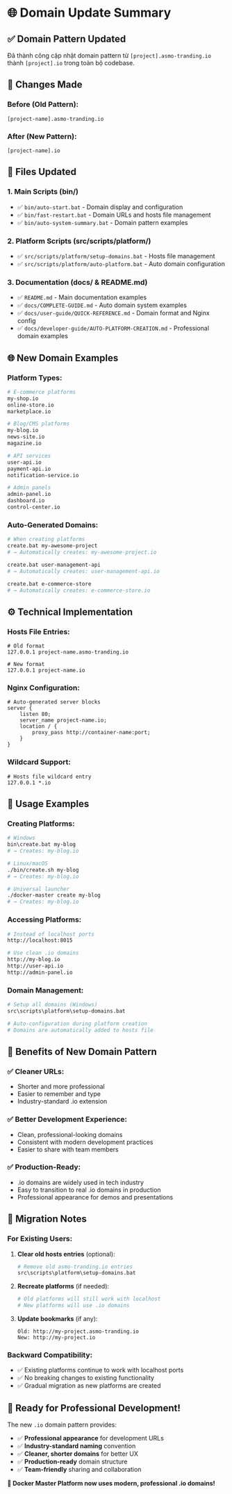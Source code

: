 # 🌐 Domain Update Summary

## ✅ Domain Pattern Updated

Đã thành công cập nhật domain pattern từ `[project].asmo-tranding.io` thành `[project].io` trong toàn bộ codebase.

## 🔄 Changes Made

### **Before (Old Pattern):**
```
[project-name].asmo-tranding.io
```

### **After (New Pattern):**
```
[project-name].io
```

## 📁 Files Updated

### **1. Main Scripts (bin/)**
- ✅ `bin/auto-start.bat` - Domain display and configuration
- ✅ `bin/fast-restart.bat` - Domain URLs and hosts file management
- ✅ `bin/auto-system-summary.bat` - Domain pattern examples

### **2. Platform Scripts (src/scripts/platform/)**
- ✅ `src/scripts/platform/setup-domains.bat` - Hosts file management
- ✅ `src/scripts/platform/auto-platform.bat` - Auto domain configuration

### **3. Documentation (docs/ & README.md)**
- ✅ `README.md` - Main documentation examples
- ✅ `docs/COMPLETE-GUIDE.md` - Auto domain system examples
- ✅ `docs/user-guide/QUICK-REFERENCE.md` - Domain format and Nginx config
- ✅ `docs/developer-guide/AUTO-PLATFORM-CREATION.md` - Professional domain examples

## 🌐 New Domain Examples

### **Platform Types:**
```bash
# E-commerce platforms
my-shop.io
online-store.io
marketplace.io

# Blog/CMS platforms  
my-blog.io
news-site.io
magazine.io

# API services
user-api.io
payment-api.io
notification-service.io

# Admin panels
admin-panel.io
dashboard.io
control-center.io
```

### **Auto-Generated Domains:**
```bash
# When creating platforms
create.bat my-awesome-project
# → Automatically creates: my-awesome-project.io

create.bat user-management-api
# → Automatically creates: user-management-api.io

create.bat e-commerce-store
# → Automatically creates: e-commerce-store.io
```

## ⚙️ Technical Implementation

### **Hosts File Entries:**
```
# Old format
127.0.0.1 project-name.asmo-tranding.io

# New format  
127.0.0.1 project-name.io
```

### **Nginx Configuration:**
```nginx
# Auto-generated server blocks
server {
    listen 80;
    server_name project-name.io;
    location / {
        proxy_pass http://container-name:port;
    }
}
```

### **Wildcard Support:**
```
# Hosts file wildcard entry
127.0.0.1 *.io
```

## 🚀 Usage Examples

### **Creating Platforms:**
```bash
# Windows
bin\create.bat my-blog
# → Creates: my-blog.io

# Linux/macOS
./bin/create.sh my-blog  
# → Creates: my-blog.io

# Universal launcher
./docker-master create my-blog
# → Creates: my-blog.io
```

### **Accessing Platforms:**
```bash
# Instead of localhost ports
http://localhost:8015

# Use clean .io domains
http://my-blog.io
http://user-api.io
http://admin-panel.io
```

### **Domain Management:**
```bash
# Setup all domains (Windows)
src\scripts\platform\setup-domains.bat

# Auto-configuration during platform creation
# Domains are automatically added to hosts file
```

## 🎯 Benefits of New Domain Pattern

### **✅ Cleaner URLs:**
- Shorter and more professional
- Easier to remember and type
- Industry-standard .io extension

### **✅ Better Development Experience:**
- Clean, professional-looking domains
- Consistent with modern development practices
- Easier to share with team members

### **✅ Production-Ready:**
- .io domains are widely used in tech industry
- Easy to transition to real .io domains in production
- Professional appearance for demos and presentations

## 🔧 Migration Notes

### **For Existing Users:**
1. **Clear old hosts entries** (optional):
   ```bash
   # Remove old asmo-tranding.io entries
   src\scripts\platform\setup-domains.bat
   ```

2. **Recreate platforms** (if needed):
   ```bash
   # Old platforms will still work with localhost
   # New platforms will use .io domains
   ```

3. **Update bookmarks** (if any):
   ```
   Old: http://my-project.asmo-tranding.io
   New: http://my-project.io
   ```

### **Backward Compatibility:**
- ✅ Existing platforms continue to work with localhost ports
- ✅ No breaking changes to existing functionality
- ✅ Gradual migration as new platforms are created

## 🌟 Ready for Professional Development!

The new `.io` domain pattern provides:

- ✅ **Professional appearance** for development URLs
- ✅ **Industry-standard naming** convention
- ✅ **Cleaner, shorter domains** for better UX
- ✅ **Production-ready** domain structure
- ✅ **Team-friendly** sharing and collaboration

**🎉 Docker Master Platform now uses modern, professional .io domains!**
